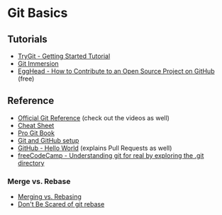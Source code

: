 Git Basics
==========

Tutorials
----------

- [TryGit - Getting Started Tutorial](https://try.github.io)
- [Git Immersion](http://gitimmersion.com/)
- [EggHead - How to Contribute to an Open Source Project on GitHub](https://egghead.io/courses/how-to-contribute-to-an-open-source-project-on-github) (free)

Reference
----------

- [Official Git Reference](https://git-scm.com/docs) (check out the videos as well)
- [Cheat Sheet](https://services.github.com/on-demand/downloads/github-git-cheat-sheet.pdf)
- [Pro Git Book](https://git-scm.com/book/en/v2)
- [Git and GitHub setup](https://help.github.com/articles/set-up-git)
- [GitHub - Hello World](https://guides.github.com/activities/hello-world/) (explains Pull Requests as well)
- [freeCodeCamp - Understanding git for real by exploring the .git directory](https://medium.freecodecamp.com/understanding-git-for-real-by-exploring-the-git-directory-1e079c15b807#.g522txqb9)

### Merge vs. Rebase

- [Merging vs. Rebasing](https://www.atlassian.com/git/tutorials/merging-vs-rebasing)
- [Don't Be Scared of git rebase](https://nathanleclaire.com/blog/2014/09/14/dont-be-scared-of-git-rebase/)
